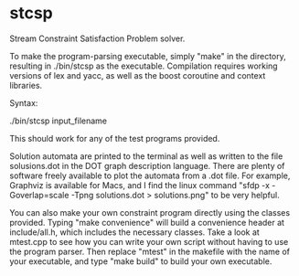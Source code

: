 # stcsp
Stream Constraint Satisfaction Problem solver. 

To make the program-parsing executable, simply "make" in the directory, resulting in ./bin/stcsp as the executable. Compilation requires working versions of lex and yacc, as well as the boost coroutine and context libraries.

Syntax:

./bin/stcsp input_filename

This should work for any of the test programs provided.

Solution automata are printed to the terminal as well as written to the file solusions.dot in the DOT graph description language. There are plenty of software freely available to plot the automata from a .dot file. For example, Graphviz is available for Macs, and I find the linux command "sfdp -x -Goverlap=scale -Tpng solutions.dot > solutions.png" to be very helpful.

You can also make your own constraint program directly using the classes provided. Typing "make convenience" will build a convenience header at include/all.h, which includes the necessary classes. Take a look at mtest.cpp to see how you can write your own script without having to use the program parser. Then replace "mtest" in the makefile with the name of your executable, and type "make build" to build your own executable.

